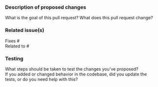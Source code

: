 ### Description of proposed changes    
What is the goal of this pull request? What does this pull request change?

### Related issue(s)  
<!-- Start typing the name of a related issue and GitHub will auto-suggest the issue number for you.  -->
Fixes #  
Related to #  

### Testing
What steps should be taken to test the changes you've proposed?  
If you added or changed behavior in the codebase, did you update the tests, or do you need help with this?  

<!-- Thank you for contributing to Nextstrain! -->
